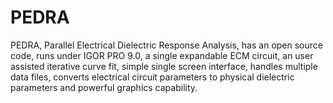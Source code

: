 # PEDRA
PEDRA, Parallel Electrical Dielectric Response Analysis, has an open source code, runs under IGOR PRO 9.0, a single expandable ECM circuit, an user assisted iterative curve fit, simple single screen interface, handles multiple data files, converts electrical circuit parameters to physical dielectric parameters and powerful graphics capability.

